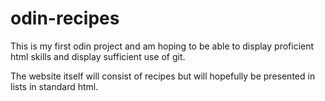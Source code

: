 # odin-recipes
This is my first odin project and am hoping 
to be able to display proficient html skills
and display sufficient use of git.

The website itself will consist of recipes but will hopefully be presented in lists in standard html.

